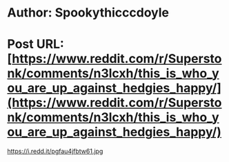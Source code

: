 # Author: Spookythicccdoyle
# Post URL: [https://www.reddit.com/r/Superstonk/comments/n3lcxh/this_is_who_you_are_up_against_hedgies_happy/](https://www.reddit.com/r/Superstonk/comments/n3lcxh/this_is_who_you_are_up_against_hedgies_happy/)


https://i.redd.it/pgfau4jfbtw61.jpg